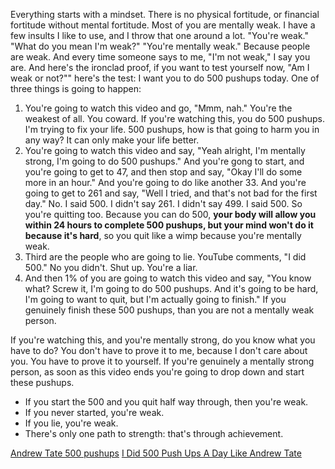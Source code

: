 
Everything starts with a mindset. There is no physical fortitude, or financial fortitude without mental fortitude. Most of you are mentally weak. I have a few insults I like to use, and I throw that one around a lot. "You're weak." "What do you mean I'm weak?" "You're mentally weak." Because people are weak. And every time someone says to me, "I'm not weak," I say you are. And here's the ironclad proof, if you want to test yourself now, "Am I weak or not?"" here's the test: I want you to do 500 pushups today. One of three things is going to happen:

1. You're going to watch this video and go, "Mmm, nah." You're the weakest of all. You coward. If you're watching this, you do 500 pushups. I'm trying to fix your life. 500 pushups, how is that going to harm you in any way? It can only make your life better.
2. You're going to watch this video and say, "Yeah alright, I'm mentally strong, I'm going to do 500 pushups." And you're gong to start, and you're going to get to 47, and then stop and say, "Okay I'll do some more in an hour." And you're going to do like another 33. And you're going to get to 261 and say, "Well I tried, and that's not bad for the first day." No. I said 500. I didn't say 261. I didn't say 499. I said 500. So you're quitting too. Because you can do 500, **your body will allow you within 24 hours to complete 500 pushups, but your mind won't do it because it's hard**, so you quit like a wimp because you're mentally weak.
3. Third are the people who are going to lie. YouTube comments, "I did 500." No you didn't. Shut up. You're a liar.
4. And then 1% of you are going to watch this video and say, "You know what? Screw it, I'm going to do 500 pushups. And it's going to be hard, I'm going to want to quit, but I'm actually going to finish." If you genuinely finish these 500 pushups, than you are not a mentally weak person.

If you're watching this, and you're mentally strong, do you know what you have to do? You don't have to prove it to me, because I don't care about you. You have to prove it to yourself. If you're genuinely a mentally strong person, as soon as this video ends you're going to drop down and start these pushups.

- If you start the 500 and you quit half way through, then you're weak.
- If you never started, you're weak. 
- If you lie, you're weak.
- There's only one path to strength: that's through achievement.

[Andrew Tate 500 pushups](https://www.youtube.com/watch?v=cepvXg_ASN0)
[I Did 500 Push Ups A Day Like Andrew Tate](https://www.youtube.com/watch?v=chdin0qoy4M)